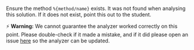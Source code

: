 Ensure the method `%{method/name}` exists. It was not found when
analysing this solution. If it does not exist, point this out to the student.

⚡ **Warning:** We cannot guarantee the analyzer worked correctly on this point. Please double-check if it made a mistake, and if it did please open an issue [here](https://github.com/exercism/javascript-analyzer/issues/new?assignees=&labels=%%3Abug%%3A+bug&template=incorrect-analysis.md&title=Incorrect+Analysis%%3A+) so the analyzer can be updated.
